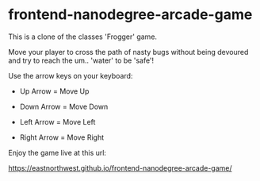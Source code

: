 frontend-nanodegree-arcade-game
===============================

This is a clone of the classes 'Frogger' game.

Move your player to cross the path of nasty bugs without being devoured and try to reach the um.. 'water' to be 'safe'!

Use the arrow keys on your keyboard:

* Up Arrow = Move Up

* Down Arrow = Move Down

* Left Arrow = Move Left

* Right Arrow = Move Right

Enjoy the game live at this url:

https://eastnorthwest.github.io/frontend-nanodegree-arcade-game/

